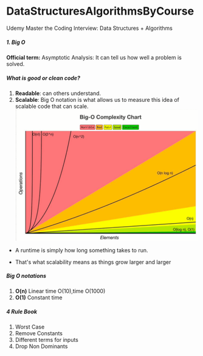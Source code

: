# DataStructuresAlgorithmsByCourse
Udemy Master the Coding Interview: Data Structures + Algorithms


##### 1. Big O 

**Official term:** Asymptotic Analysis:
It can tell us how well a problem is solved.
##### What is good or clean code?
1. **Readable**: can others understand.
1. **Scalable**: Big O notation is what allows us to measure this idea of scalable code that can scale.
![](BigOchart.png)
* A runtime  is simply how long  something takes to run.

* That's what scalability means as things grow larger
 and larger
##### Big O notations
1. **O(n)** Linear time O(10),time O(1000) 
1. **O(1)** Constant time
##### 4 Rule Book
1. Worst Case
1. Remove Constants
1. Different terms for inputs
1. Drop Non Dominants

